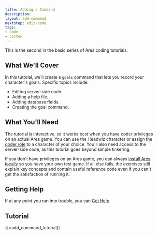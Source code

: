 ```yaml
---
title: Adding a Command
description:
layout: add-command
nextstep: edit-code
tags: 
- code
- cortex
---
```


This is the second in the basic series of Ares coding tutorials.

## What We'll Cover

In this tutorial, we'll create a `goals` command that lets you record your character's goals.  Specific topics include:

* Editing server-side code.
* Adding a help file.
* Adding database fields.
* Creating the goal command.

## What You'll Need

The tutorial is interactive, so it works best when you have coder privileges on an actual Ares game.  You can use the Headwiz character or assign the [coder role](/tutorials/manage/roles) to a character of your choice.  You'll also need access to the server-side code, as this tutorial goes beyond simple tinkering.

If you don't have privileges on an Ares game, you can always [install Ares locally](/tutorials/code/local-setup) so you have your own test game.  If all else fails, the exercises still explain key concepts and contain useful reference code even if you can't get the satisfaction of running it.

## Getting Help

If at any point you run into trouble, you can [Get Help](/feedback).

## Tutorial

{{>add_command_tutorial}}